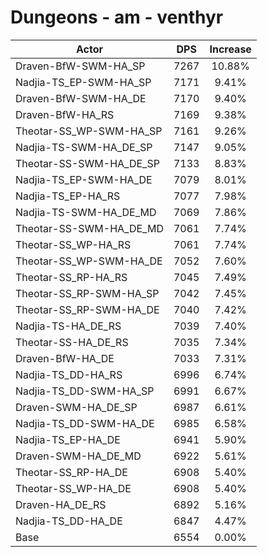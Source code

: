 # Dungeons - am - venthyr
| Actor | DPS | Increase |
|---|:---:|:---:|
|Draven-BfW-SWM-HA_SP|7267|10.88%|
|Nadjia-TS_EP-SWM-HA_SP|7171|9.41%|
|Draven-BfW-SWM-HA_DE|7170|9.40%|
|Draven-BfW-HA_RS|7169|9.38%|
|Theotar-SS_WP-SWM-HA_SP|7161|9.26%|
|Nadjia-TS-SWM-HA_DE_SP|7147|9.05%|
|Theotar-SS-SWM-HA_DE_SP|7133|8.83%|
|Nadjia-TS_EP-SWM-HA_DE|7079|8.01%|
|Nadjia-TS_EP-HA_RS|7077|7.98%|
|Nadjia-TS-SWM-HA_DE_MD|7069|7.86%|
|Theotar-SS-SWM-HA_DE_MD|7061|7.74%|
|Theotar-SS_WP-HA_RS|7061|7.74%|
|Theotar-SS_WP-SWM-HA_DE|7052|7.60%|
|Theotar-SS_RP-HA_RS|7045|7.49%|
|Theotar-SS_RP-SWM-HA_SP|7042|7.45%|
|Theotar-SS_RP-SWM-HA_DE|7040|7.42%|
|Nadjia-TS-HA_DE_RS|7039|7.40%|
|Theotar-SS-HA_DE_RS|7035|7.34%|
|Draven-BfW-HA_DE|7033|7.31%|
|Nadjia-TS_DD-HA_RS|6996|6.74%|
|Nadjia-TS_DD-SWM-HA_SP|6991|6.67%|
|Draven-SWM-HA_DE_SP|6987|6.61%|
|Nadjia-TS_DD-SWM-HA_DE|6985|6.58%|
|Nadjia-TS_EP-HA_DE|6941|5.90%|
|Draven-SWM-HA_DE_MD|6922|5.61%|
|Theotar-SS_RP-HA_DE|6908|5.40%|
|Theotar-SS_WP-HA_DE|6908|5.40%|
|Draven-HA_DE_RS|6892|5.16%|
|Nadjia-TS_DD-HA_DE|6847|4.47%|
|Base|6554|0.00%|
